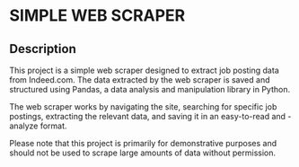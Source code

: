 # SIMPLE WEB SCRAPER

## Description
This project is a simple web scraper designed to extract job posting data from Indeed.com. The data extracted by the web scraper is saved and structured using Pandas, a data analysis and manipulation library in Python. 

The web scraper works by navigating the site, searching for specific job postings, extracting the relevant data, and saving it in an easy-to-read and -analyze format.

Please note that this project is primarily for demonstrative purposes and should not be used to scrape large amounts of data without permission.